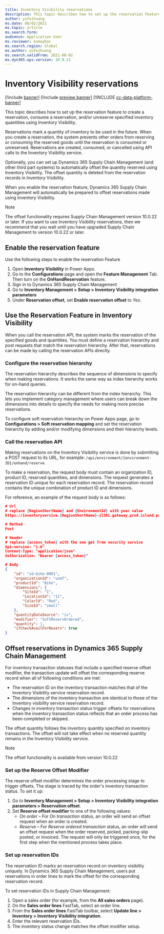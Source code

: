 ```yaml
---
title: Inventory Visibility reservations
description: This topic describes how to set up the reservation feature to create a reservation, consume reservation, and/or unreserve specified inventory quantities using Inventory Visibility.
author: yufeihuang
ms.date: 08/02/2021
ms.topic: article
ms.search.form:
audience: Application User
ms.reviewer: kamaybac
ms.search.region: Global
ms.author: yufeihuang
ms.search.validFrom: 2021-08-02
ms.dyn365.ops.version: 10.0.21
---
```


# Inventory Visibility reservations

[!include [banner](../includes/banner.md)]
[!include [preview banner](../includes/preview-banner.md)]
[!INCLUDE [cc-data-platform-banner](../../includes/cc-data-platform-banner.md)]

This topic describes how to set up the reservation feature to create a reservation, consume a reservation, and/or unreserve specified inventory quantities using Inventory Visibility.

Reservations mark a quantity of inventory to be used in the future. When you create a reservation, the system prevents other orders from reserving or consuming the reserved goods until the reservation is consumed or unreserved. Reservations are created, consumed, or cancelled using API calls to the Inventory Visibility service.

Optionally, you can set up Dynamics 365 Supply Chain Management (and other third part systems) to automatically offset the quantity reserved using Inventory Visibility. The offset quantity is deleted from the reservation records in Inventory Visibility.

When you enable the reservation feature, Dynamics 365 Supply Chain Management will automatically be prepared to offset reservations made using Inventory Visibility.

> [!NOTE]
> The offset functionality requires Supply Chain Management version 10.0.22 or later. If you want to use Inventory Visibility reservations, then we recommend that you wait until you have upgraded Supply Chain Management to version 10.0.22 or later.

## Enable the reservation feature

Use the following steps to enable the reservation Feature

1. Open **Inventory Visibility** in Power Apps.
1. Go to the **Configurations** page and open the **Feature Management** Tab. Then turn on the **OnHandReservation** feature.
1. Sign in to Dynamics 365 Supply Chain Management
1. Go to **Inventory Management \> Setup \> Inventory Visibility integration parameters**
1. Under **Reservation offset**, set **Enable reservation offset** to *Yes*.

## Use the Reservation Feature in Inventory Visibility

When you call the reservation API, the system marks the reservation of the specified goods and quantities. You must define a reservation hierarchy and post requests that match the reservation hierarchy. After that, reservations can be made by calling the reservation APIs directly.

### Configure the reservation hierarchy

The reservation hierarchy describes the sequence of dimensions to specify when making reservations. It works the same way as index hierarchy works for on-hand queries.

The reservation hierarchy can be different from the index hierarchy. This lets you implement category management where users can break down the dimensions into details to specify the needs for making more precise reservations.

To configure soft reservation hierarchy on Power Apps page, go to **Configurations \> Soft reservation mapping** and set the reservation hierarchy by adding and/or modifying dimensions and their hierarchy levels.

### Call the reservation API

Making reservations on the Inventory Visibility service is done by submitting a POST request to its URL, for example: `/api/environment/{environment-ID}/onhand/reserve`.

To make a reservation, the request body must contain an organization ID, product ID, reserved quantities, and dimensions. The request generates a reservation ID unique for each reservation record. The reservation record contains the unique combination of product ID and dimensions.

For reference, an example of the request body is as follows:

```json
# Url
# replace {RegionShortName} and {EnvironmentId} with your value
https://inventoryservice.{RegionShortName}-il301.gateway.prod.island.powerapps.com/api/environment/{EnvironmentId}/onhand/reserve

# Method
Post

# Header
# replace {access_token} with the one get from security service
Api-version: "1.0"
Content-Type: "application/json"
Authorization: "Bearer {access_token}"

# Body
{
    "id": "id-bike-0001",
    "organizationId": "usmf",
    "productId": "Bike",
    "dimensions": {
        "SiteId": "1",
        "LocationId": "11",
        "ColorId": "Red",
        "SizeId": "small"
    },
    "quantityDataSource": "iv",
    "modifier": "SoftReservOrdered",
    "quantity": 1,
    "ifCheckAvailForReserv": true
}
```

## Offset reservations in Dynamics 365 Supply Chain Management

For inventory transaction statuses that include a specified reserve offset modifier, the transaction update will offset the corresponding reserve record when all of following conditions are met:

- The reservation ID on the inventory transaction matches that of the Inventory Visibility service reservation record.
- The dimensions of the inventory transaction are identical to those of the Inventory visibility service reservation record.
- Changes in inventory transaction status trigger offsets for reservations when the inventory transaction status reflects that an order process has been completed or skipped.

The offset quantity follows the inventory quantity specified on inventory transactions. The offset will not take effect when no reserved quantity remains in the Inventory Visibility service.

> [!NOTE]
> The offset functionality is available from version 10.0.22

### Set up the Reserve Offset Modifier

The reserve offset modifier determines the order processing stage to trigger offsets. The stage is traced by the order's inventory transaction status. To set it up:

1. Go to **Inventory Management \> Setup \> Inventory Visibility integration parameters \> Reservation offset**.
1. Set **Reserve offset modifier** to one of the following values:
    - *On order* – For *On transaction* status, an order will send an offset request when an order is created.
    - *Reserve* – For *Reserve ordered transaction* status, an order will send an offset request when the order reserved, picked, packing-slip posted, or invoiced. The request will only be triggered once, for the first step when the mentioned process takes place.

### Set up reservation IDs

The reservation ID marks an reservation record on inventory visibility uniquely. In Dynamics 365 Supply Chain Management, users put reservations in order lines to mark the offset for the corresponding reservation record.

To set reservation IDs in Supply Chain Management:

1. Open a sales order (for example, from the **All sales orders** page).
1. On the **Sales order lines** FastTab, select an order line.
1. From the **Sales order lines** FastTab toolbar, select **Update line \> Inventory \> Inventory Visibility integration**.
1. Enter the relevant reservation IDs.
1. The inventory status change matches the offset modifier setup.
